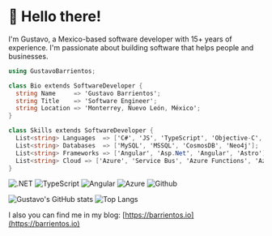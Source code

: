 # 🤖 Hello there!

I'm Gustavo, a Mexico-based software developer with 15+ years of experience. I'm passionate about building software that helps people and businesses.

```csharp
using GustavoBarrientos;

class Bio extends SoftwareDeveloper {
  string Name     => 'Gustavo Barrientos';
  string Title    => 'Software Engineer';
  string Location => 'Monterrey, Nuevo León, México';
}

class Skills extends SoftwareDeveloper {
  List<string> Languages  => ['C#', 'JS', 'TypeScript', 'Objective-C', 'PHP'];
  List<string> Databases  => ['MySQL', 'MSSQL', 'CosmosDB', 'Neo4j'];
  List<string> Frameworks => ['Angular', 'Asp.Net', 'Angular', 'Astro'];
  List<string> Cloud => ['Azure', 'Service Bus', 'Azure Functions', 'Azure AI']
}
```


![.NET](https://img.shields.io/badge/.Net-430098?style=for-the-badge&logo=.net&logoColor=white)
![TypeScript](https://img.shields.io/badge/TypeScript-007ACC?style=for-the-badge&logo=typescript&logoColor=white)
![Angular](https://img.shields.io/badge/Angular-DD0031?style=for-the-badge&logo=angular&logoColor=white)
![Azure](https://img.shields.io/badge/Azure-338eef?style=for-the-badge&logo=azure&logoColor=white)
![Github](https://img.shields.io/badge/Github-000000?style=for-the-badge&logo=github&logoColor=white)



![Gustavo's GitHub stats](https://github-readme-stats.vercel.app/api?username=tavobarrientos&show_icons=true&theme=holi) 
![Top Langs](https://github-readme-stats.vercel.app/api/top-langs/?username=tavobarrientos&langs_count=4&layout=compact)

  
I also you can find me in my blog: [https://barrientos.io](https://barrientos.io)
